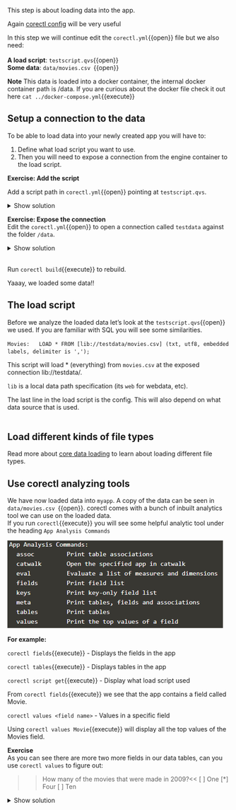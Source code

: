 This step is about loading data into the app.<br> 

Again [corectl config](https://github.com/qlik-oss/corectl/blob/master/docs/corectl_config.md) will be very useful
<br>

In this step we will continue edit the `corectl.yml`{{open}} file but we also need:  
<br>
**A load script**:   `testscript.qvs`{{open}}
<br> **Some data**: `data/movies.csv `{{open}} 
<br>

**Note** This data is loaded into a docker container, the internal docker container path is /data. If you are curious about the docker file check it out here `cat ../docker-compose.yml`{{execute}} 

## Setup a connection to the data

To be able to load data into your newly created app you will have to:
1. Define what load script you want to use. 
2. Then you will need to expose a connection from the engine container to the load script.

**Exercise: Add the script**

Add a script path in `corectl.yml`{{open}} pointing at  `testscript.qvs`.

<details> <summary>Show solution</summary>
<p> 
<pre class="file" data-filename="corectl.yml" data-target="append">script: testscript.qvs # Path to a script that should be set in the app
</pre>


</p>
</details>  

**Exercise: Expose the connection**  
  Edit the `corectl.yml`{{open}} to open a connection called `testdata` against the folder `/data`.

<details> <summary>Show solution</summary>
<p> 
<pre class="file" data-filename="corectl.yml" data-target="append">
connections: # Connections that should be created in the app
  testdata: # Name of the connection
      connectionstring: /data # Connectionstring (qConnectionString) of the connection. For a folder connector this is an absolute or relative path inside of the engine docker container.
      type: folder # Type of connection

</pre>
</p>
</details>  

<br>

Run `corectl build`{{execute}} to rebuild.
<br>

Yaaay, we loaded some data!!
<br>

## The load script

Before we analyze the loaded data let’s look at the `testscript.qvs`{{open}} we used. If you are familiar with SQL you will see some similarities.
<br>

`
Movies:  
LOAD *
FROM [lib://testdata/movies.csv]
(txt, utf8, embedded labels, delimiter is ',');
`

This script will load * (everything) from `movies.csv` at the exposed connection lib://testdata/. 
<br>

`lib` is a local data path specification (its `web` for webdata, etc).
<br>

The last line in the load script is the config. This will also depend on what data source that is used.
<br> 
<br>

## Load different kinds of file types

Read more about [core data loading](https://github.com/qlik-oss/core-data-loading) to learn about loading different file types. 

## Use corectl analyzing tools 

We have now loaded data into `myapp`. A copy of the data can be seen in `data/movies.csv `{{open}}. corectl comes with a bunch of inbuilt analytics tool we can use on the loaded data.
<br>
If you run `corectl`{{execute}} you will see some helpful analytic tool under the heading `App Analysis Commands` 
<br>

![Analysis](assets/analys.png)

**For example:**
<br>

`corectl fields`{{execute}} - Displays the fields in the app
<br>

`corectl tables`{{execute}} - Displays tables in the app
<br>

`corectl script get`{{execute}} - Display what load script used
<br>

From `corectl fields`{{execute}} we see that the app contains a field called Movie. 
<br>

`corectl values <field name>` - Values in a specific field
<br>

Using `corectl values Movie`{{execute}} will display all the top values of the Movies field.
<br>

**Exercise** <br>
As you can see there are more two more fields in our data tables, can you use `corectl values` to figure out:
 >>How many of the movies that were made in 2009?<<
[ ] One
[*] Four
[ ] Ten

<details> <summary>Show solution</summary>
<p> 
`corectl values Year`{{execute}} 
</p>
</details>  


